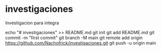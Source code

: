 # investigaciones
Investigacion para integra

echo "# investigaciones" >> README.md
git init
git add README.md
git commit -m "first commit"
git branch -M main
git remote add origin https://github.com/Nachofrick/investigaciones.git
git push -u origin main
